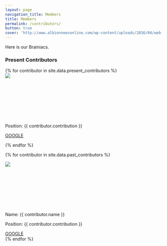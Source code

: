 ```yaml
---
layout: page
navigation_title: Members
title: Members
permalink: /contributors/
button: true
cover: 'http://www.albionnewsonline.com/wp-content/uploads/2016/04/web-4-6-Teammates-logo.jpg'
---
```


Here is our Brainiacs.

<h3>Present Contributors</h3>
<div class="contributors_wrapper">
{% for contributor in site.data.present_contributors %}
<div class="contributors">

<div class="pic" style="height: 130px; width: 130px">
<img src="{{ contributor.photo }}"></div><br>

<p class="contribution">Position: {{ contributor.contribution }}</p>
<a href="http://www.google.com/" target="_blank">GOOGLE</a>

</div>

{% endfor %}
</div>
<div class="contributors_wrapper">
{% for contributor in site.data.past_contributors %}
<div class="contributors">

<div class="pic" style="height: 130px; width: 130px">

<img src="{{ contributor.photo }}"></div><br>

<p class="name">Name: {{ contributor.name }}</p>
<p class="contribution">Position: {{ contributor.contribution }}</p>
<a href="http://www.google.com/" target="_blank">GOOGLE</a>
</div>
{% endfor %}
</div>
